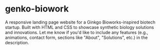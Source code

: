 # genko-biowork
A responsive landing page website for a Ginkgo Bioworks-inspired biotech startup. Built with HTML and CSS to showcase synthetic biology solutions and innovations.  Let me know if you'd like to include any features (e.g., animations, contact form, sections like "About", "Solutions", etc.) in the description.
